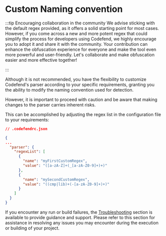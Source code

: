 # Custom Naming convention

:::tip Encouraging collaboration in the community
We advise sticking with the default regex provided, as it offers a solid starting point for most cases. However, if you come across a new and more potent regex that could simplify the process for developers using Codefend, we highly encourage you to adopt it and share it with the community. Your contribution can enhance the obfuscation experience for everyone and make the tool even more powerful and user-friendly. Let's collaborate and make obfuscation easier and more effective together!

:::

Although it is not recommended, you have the flexibility to customize Codefend's parser according to your specific requirements, granting you the ability to modify the naming convention used for detection.

However, it is important to proceed with caution and be aware that making changes to the parser carries inherent risks.

This can be accomplished by adjusting the regex list in the configuration file to your requirements:

```json
// .codefendrc.json

{
...
  "parser": {
    "regexList": [
      {
        "name": "myFirstCustomRegex",
        "value": "([a-zA-Z]+(_[a-zA-Z0-9]+)+)"
      },
      {
        "name": "mySecondCustomRegex",
        "value": "((cmp|lib)+(-[a-zA-Z0-9]+)+)"
      }
    ]
  }
}
```

If you encounter any run or build failures, the [Troubleshooting](../../distribution/troubleshooting.md) section is available to provide guidance and support. Please refer to this section for assistance in resolving any issues you may encounter during the execution or building of your project.
